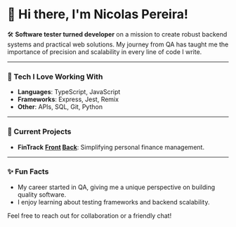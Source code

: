 # 👋 Hi there, I'm Nicolas Pereira!

🛠 **Software tester turned developer** on a mission to create robust backend systems and practical web solutions. My journey from QA has taught me the importance of precision and scalability in every line of code I write.

---

### 🔧 Tech I Love Working With
- **Languages**: TypeScript, JavaScript
- **Frameworks**: Express, Jest, Remix
- **Other**: APIs, SQL, Git, Python 

---

### 🌟 Current Projects
- **FinTrack** **[Front](https://github.com/Nicolass2001/fintrack-frontend) [Back](https://github.com/Nicolass2001/fintrack-backend)**: Simplifying personal finance management.

---

### ✨ Fun Facts
- My career started in QA, giving me a unique perspective on building quality software.
- I enjoy learning about testing frameworks and backend scalability.

Feel free to reach out for collaboration or a friendly chat!
